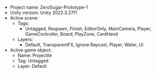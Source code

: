 <!-- UNITY CODE ASSIST INSTRUCTIONS START -->
- Project name: ZeroSugar-Prototype-1
- Unity version: Unity 2022.3.27f1
- Active scene:
  - Tags:
    - Untagged, Respawn, Finish, EditorOnly, MainCamera, Player, GameController, Board, PlayZone, CardHand
  - Layers:
    - Default, TransparentFX, Ignore Raycast, Player, Water, UI
- Active game object:
  - Name: Projectile
  - Tag: Untagged
  - Layer: Default
<!-- UNITY CODE ASSIST INSTRUCTIONS END -->